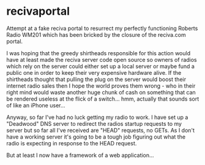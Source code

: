 # recivaportal
Attempt at a fake reciva portal to resurrect my perfectly functioning Roberts Radio WM201 which has been bricked by the closure of the reciva.com portal.

I was hoping that the greedy shirtheads responsible for this action would have at least made the reciva server code open source so owners of radios which rely on the server could either set up a local server or maybe fund a public one in order to keep their very expensive hardware alive. If the shirtheads thought that pulling the plug on the server would boost their internet radio sales then I hope the world proves them wrong - who in their right mind would waste another huge chunk of cash on something that can be rendered useless at the flick of a switch... hmm, actually that sounds sort of like an iPhone user...

Anyway, so far I've had no luck getting my radio to work. I have set up a "Deadwood" DNS server to redirect the radios startup requests to my server but so far all I've received are "HEAD" requests, no GETs. As I don't have a working server it's going to be a tough job figuring out what the radio is expecting in response to the HEAD request.

But at least I now have a framework of a web application...
